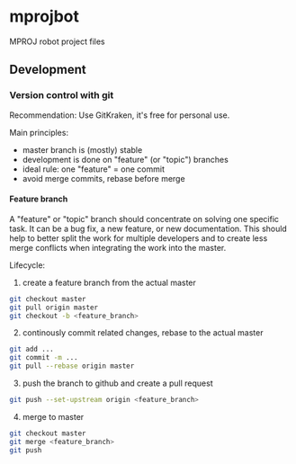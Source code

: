# mprojbot
MPROJ robot project files


## Development

### Version control with git

Recommendation: Use GitKraken, it's free for personal use.

Main principles:
* master branch is (mostly) stable
* development is done on "feature" (or "topic") branches
* ideal rule: one "feature" = one commit
* avoid merge commits, rebase before merge

#### Feature branch
A "feature" or "topic" branch should concentrate on solving one specific task.
It can be a bug fix, a new feature, or new documentation. This should help
to better split the work for multiple developers and to create less merge
conflicts when integrating the work into the master.

Lifecycle:

1. create a feature branch from the actual master
```sh
git checkout master
git pull origin master
git checkout -b <feature_branch>
```

2. continously commit related changes, rebase to the actual master
```sh
git add ...
git commit -m ...
git pull --rebase origin master
```

3. push the branch to github and create a pull request
```sh
git push --set-upstream origin <feature_branch>
```

4. merge to master
```sh
git checkout master
git merge <feature_branch>
git push
```
